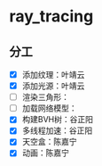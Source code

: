 # ray_tracing

## 分工

- [x] 添加纹理：叶靖云
- [x] 添加光源：叶靖云
- [ ] 渲染三角形：
- [ ] 加载网络模型：
- [x] 构建BVH树：谷正阳
- [x] 多线程加速：谷正阳
- [x] 天空盒：陈嘉宁
- [x] 动画：陈嘉宁

